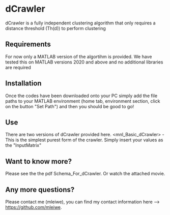 # dCrawler
dCrawler is a fully independent clustering algorithm that only requires a distance threshold (Th(d)) to perform clustering

## Requirements
For now only a MATLAB version of the algortihm is provided.
We have tested this on MATLAB versions 2020 and above and no additional libraries are required

## Installation
Once the codes have been downloaded onto your PC simply add the file paths to your MATLAB environment (home tab, environment section, click on the button "Set Path") and then you should be good to go!

## Use
There are two versions of dCrawler provided here.
<mnl_Basic_dCrawler> - This is the simplest purest form of the crawler. Simply insert your values as the "InputMatrix"

## Want to know more?
Please see the the pdf Schema_For_dCrawler. Or watch the attached movie. 

## Any more questions?
Please contact me (mleiwe), you can find my contact information here --> https://github.com/mleiwe.
